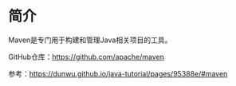 # 简介

Maven是专门用于构建和管理Java相关项目的工具。

GitHub仓库：https://github.com/apache/maven

参考：https://dunwu.github.io/java-tutorial/pages/95388e/#maven
